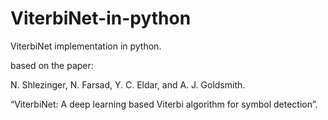# ViterbiNet-in-python
ViterbiNet implementation in python.


based on the paper:

N. Shlezinger, N. Farsad, Y. C. Eldar, and A. J. Goldsmith.

“ViterbiNet: A deep learning based Viterbi algorithm for symbol detection”.
